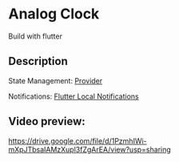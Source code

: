 # Analog Clock
Build with flutter 

## Description

State Management: [Provider](https://pub.dev/packages/provider)

Notifications: [Flutter Local Notifications](https://pub.dev/packages/flutter_local_notifications)

## Video preview:

https://drive.google.com/file/d/1PzmhIWi-mXpJTbsaIAMzXupl3fZgArEA/view?usp=sharing
